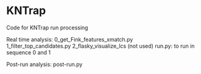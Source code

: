 # KNTrap
Code for KNTrap run processing

Real time analysis:
0_get_Fink_features_xmatch.py
1_filter_top_candidates.py
2_flasky_visualize_lcs (not used)
run.py: to run in sequence 0 and 1

Post-run analysis:
post-run.py